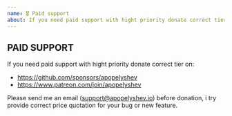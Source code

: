 ```yaml
---
name: 🎖 Paid support
about: If you need paid support with hight priority donate correct tier on github.com/sponsors/apopelyshev or patreon.com/join/apopelyshev and send email to support@apopelyshev.io
---
```


## PAID SUPPORT

If you need paid support with hight priority donate correct tier on:

-   https://github.com/sponsors/apopelyshev
-   https://www.patreon.com/join/apopelyshev

Please send me an email (support@apopelyshev.io) before donation, i try provide correct price quotation for your bug or new feature.
